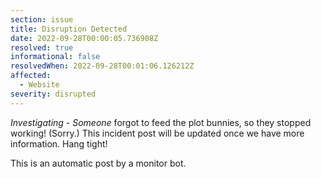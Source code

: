```yaml
---
section: issue
title: Disruption Detected
date: 2022-09-28T00:00:05.736908Z
resolved: true
informational: false
resolvedWhen: 2022-09-28T00:01:06.126212Z
affected:
  - Website
severity: disrupted
---
```

*Investigating* - _Someone_ forgot to feed the plot bunnies, so they stopped working! (Sorry.) This incident post will be updated once we have more information. Hang tight!

This is an automatic post by a monitor bot.
        